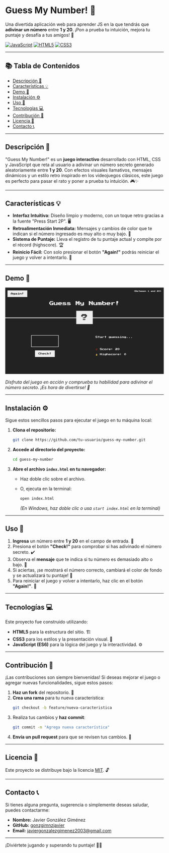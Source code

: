 # Guess My Number! 🎉

Una divertida aplicación web para aprender JS en la que tendrás que **adivinar un número** entre **1 y 20**. ¡Pon a prueba tu intuición, mejora tu puntaje y desafía a tus amigos! 🤩

[![JavaScript](https://img.shields.io/badge/JavaScript-ES6-yellow?style=flat&logo=javascript)](https://developer.mozilla.org/es/docs/Web/JavaScript)
[![HTML5](https://img.shields.io/badge/HTML5-5-orange?style=flat&logo=html5)](https://developer.mozilla.org/es/docs/Web/HTML/HTML5)
[![CSS3](https://img.shields.io/badge/CSS3-3-blue?style=flat&logo=css3)](https://developer.mozilla.org/es/docs/Web/CSS)

---

## 📚 Tabla de Contenidos

- [Descripción 📖](#descripción-)
- [Características 💡](#características-)
- [Demo 🎥](#demo-)
- [Instalación ⚙️](#instalación-)
- [Uso 🚀](#uso-)
- [Tecnologías 💻](#tecnologías-)
- [Contribución 🤝](#contribución-)
- [Licencia 📜](#licencia-)
- [Contacto 📞](#contacto-)

---

## Descripción 📖

"Guess My Number!" es un **juego interactivo** desarrollado con HTML, CSS y JavaScript que reta al usuario a adivinar un número secreto generado aleatoriamente entre **1 y 20**. Con efectos visuales llamativos, mensajes dinámicos y un estilo retro inspirado en los videojuegos clásicos, este juego es perfecto para pasar el rato y poner a prueba tu intuición. 🎮✨

---

## Características 💡

- **Interfaz Intuitiva:** Diseño limpio y moderno, con un toque retro gracias a la fuente "Press Start 2P". 🖥️
- **Retroalimentación Inmediata:** Mensajes y cambios de color que te indican si el número ingresado es muy alto o muy bajo. 🎯
- **Sistema de Puntaje:** Lleva el registro de tu puntaje actual y compite por el récord (highscore). 🏆
- **Reinicio Fácil:** Con solo presionar el botón **"Again!"** podrás reiniciar el juego y volver a intentarlo. 🔄

---

## Demo 🎥

![Captura de pantalla del juego](guessMyNumberCap.png)

_Disfruta del juego en acción y comprueba tu habilidad para adivinar el número secreto. ¡Es hora de divertirse! 🎉_

---

## Instalación ⚙️

Sigue estos sencillos pasos para ejecutar el juego en tu máquina local:

1. **Clona el repositorio:**

    ```bash
    git clone https://github.com/tu-usuario/guess-my-number.git
    ```

2. **Accede al directorio del proyecto:**

    ```bash
    cd guess-my-number
    ```

3. **Abre el archivo `index.html` en tu navegador:**

    - Haz doble clic sobre el archivo.
    - O, ejecuta en la terminal:
    
      ```bash
      open index.html
      ```
      *_(En Windows, haz doble clic o usa `start index.html` en la terminal)_*

---

## Uso 🚀

1. **Ingresa** un número entre **1 y 20** en el campo de entrada. 🔢
2. Presiona el botón **"Check!"** para comprobar si has adivinado el número secreto. ✔️
3. Observa el **mensaje** que te indica si tu número es demasiado alto o bajo. 💬
4. Si aciertas, ¡se mostrará el número correcto, cambiará el color de fondo y se actualizará tu puntaje! 🎉
5. Para reiniciar el juego y volver a intentarlo, haz clic en el botón **"Again!"**. 🔄

---

## Tecnologías 💻

Este proyecto fue construido utilizando:

- **HTML5** para la estructura del sitio. 🏗️
- **CSS3** para los estilos y la presentación visual. 🎨
- **JavaScript (ES6)** para la lógica del juego y la interactividad. ⚙️

---

## Contribución 🤝

¡Las contribuciones son siempre bienvenidas! Si deseas mejorar el juego o agregar nuevas funcionalidades, sigue estos pasos:

1. **Haz un fork** del repositorio. 🍴
2. **Crea una rama** para tu nueva característica:
    ```bash
    git checkout -b feature/nueva-caracteristica
    ```
3. Realiza tus cambios y **haz commit**:
    ```bash
    git commit -m "Agrega nueva característica"
    ```
4. **Envía un pull request** para que se revisen tus cambios. 🚀

---

## Licencia 📜

Este proyecto se distribuye bajo la licencia [MIT](LICENSE). 🔓

---

## Contacto 📞

Si tienes alguna pregunta, sugerencia o simplemente deseas saludar, puedes contactarme:

- **Nombre:** Javier González Giménez  
- **GitHub:** [gonzgimnzjavier](https://github.com/gonzgimnzjavier)  
- **Email:** [javiergonzalezgimenez2003@gmail.com](mailto:javiergonzalezgimenez2003@gmail.com)

---

¡Diviértete jugando y superando tu puntaje! 🚀😄
